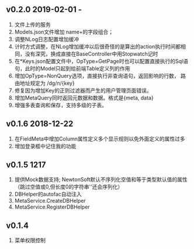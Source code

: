 ﻿## v0.2.0 2019-02-01 -
1. 文件上传的服务
2. Models.json文件增加 name+的字段组合；
3. 调整NLog日志配置增加缓冲
4. 计时方式调整，在NLog增加缓冲以后很奇怪的是算出的action执行时间都相同，没有深究，换成直接在BaseController中用Stopwatch记时
5. 在*Keys.json配置文件中，OpType=GetPage时也可以配置直接执行的Sql语句，此时的Model只起到给前端Table定义列的作用
6. 增加OpType=NonQuery选项，直接执行非查询语句，返回影响的行数， 路由地址规定为 /dg/n/{key}
7. 修复因为增加Key的正则过滤器而产生的用户管理页面错误。
8. 增加MetaQuery同时返回元数据和数据。格式是{meta, data}
9. 增强多表查询和保存，支持多级的子表。

## v0.1.6 2018-12-22
1. 在FieldMeta中增加Column属性定义多个显示规则以免外面定义的属性过多
2. 增加登录框中记住我的功能

## v0.1.5 1217
1. 提供Mock数据支持; NewtonSoft默认不序列化空值和等于类型默认值的属性（跳过空值或0,但长度0的字符串''还会序列化）
2. DBHelper的autofac自动注入
3. MetaService.CreateDBHelper
4. MetaService.RegisterDBHelper
      
## v0.1.4 
1. 菜单权限控制